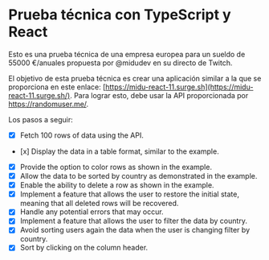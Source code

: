 # Prueba técnica con TypeScript y React

Esto es una prueba técnica de una empresa europea para un sueldo de 55000 €/anuales propuesta por @midudev en su directo de Twitch.

El objetivo de esta prueba técnica es crear una aplicación similar a la que se proporciona en este enlace: [https://midu-react-11.surge.sh](https://midu-react-11.surge.sh/). Para lograr esto, debe usar la API proporcionada por https://randomuser.me/.

Los pasos a seguir:

- [x] Fetch 100 rows of data using the API.
- [x] Display the data in a table format, similar to the example.
- [x] Provide the option to color rows as shown in the example.
- [x] Allow the data to be sorted by country as demonstrated in the example.
- [x] Enable the ability to delete a row as shown in the example.
- [x] Implement a feature that allows the user to restore the initial state, meaning that all deleted rows will be recovered.
- [x] Handle any potential errors that may occur.
- [x] Implement a feature that allows the user to filter the data by country.
- [x] Avoid sorting users again the data when the user is changing filter by country.
- [x] Sort by clicking on the column header.
